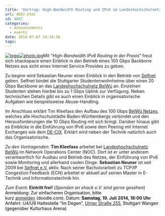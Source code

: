 ```yaml
---
title: 'Vortrag: High-Bandwidth Routing und IPv6 im Landeshochschulnetz'
url: 4667.html
id: 4667
categories:
  - announcements
  - events
date: 2014-07-07 14:34:36
tags:
---
```


[![logo](https://blog.shackspace.de/wp-content/uploads/2014/07/logo.gif)](https://blog.shackspace.de/wp-content/uploads/2014/07/logo.gif)[![photo.jpg](https://blog.shackspace.de/wp-content/uploads/2014/07/photo.jpg-150x150.png)](https://blog.shackspace.de/wp-content/uploads/2014/07/photo.jpg.png)Mit "_High-Bandwidth IPv6 Routing in der Praxis_" freut sich shackspace einen Einblick in den Betrieb eines 100 Gbps Backbone Netzes aus sicht eines Internet Service Provides zu geben.

Zu beginn wird Sebastian Neuner einen Einblick in den Betrieb von [Selfnet](https://www.selfnet.de/) geben. Selfnet bindet die Stuttgarter Studentenwohnheime über einen 20 Gbps Backbone an das [Landeshochschulnetz BelWü](http://www.belwue.de/) an. Einzelnen Studenten stehen hierbei bis zu 1 Gbps Uplink zur Verfügung. Neben technischen Details gibt es auch einen Einblick in organisatorische Aufgaben wie beispielsweise Abuse-Handling.

Im Anschluss erklärt Tim Kleefass den Aufbau des 100 Gbps [BelWü Netzes](http://www.belwue.de/), welches alle Hochschulstädte Baden-Württembergs verbindet und den Herausforderungen die 10 Gbps Routing mit sich bringt. Darüber hinaus gibt es Einblicke in die Einführung von IPv6 sowie dem Peering mit Internet Exchanges wie dem [DE-CIX](http://www.de-cix.net/). Erklärt wird neben der Technik natürlich auch das Organisatorische.

_Zu den Vortragenden:_
**Tim Kleefass** arbeitet bei [Landeshochschulnetz BelWü](http://www.belwue.de/) im Network Operations Center (NOC). Dort ist er unter anderem verantwortlich für Ausbau und Betrieb des Netzes, der Einführung von IPv6 sowie Monitoring und allerhand coolen Dinge.
**Sebastian Neuner** ist seit 2009 bei [Selfnet e.V.](https://www.selfnet.de/) aktiv. Nach seiner Bacholorarbeit zu TCP/IP Congestion Feedback (ECN) arbeitet er aktuell auf seinen Master in E-Technik und Informationstechnik hin.

_Zum Event:_
**Eintritt frei!**<span style="color: #000000;"> (</span>_Spenden an shack e.V. sind gerne gesehen_<span style="color: #000000;">)</span>
<span style="color: #000000;">Anmeldung: Zur einfacheren Organisation, bitte kurz </span>[anmelden](http://doodle.com/w5z8girwzxpn5zfy)<span style="color: #000000;"> (doodle.com).</span>
<span style="color: #000000;">Datum: **Samstag**</span>**, 19\. Juli 2014, 18:00 Uhr**
<span style="color: #000000;">Anfahrt: U4/U9 Haltestelle “Im Degen”, </span>[Ulmer Straße 255](https://blog.shackspace.de/?page_id=713)<span style="color: #000000;">, Stuttgart Wangen (gegenüber Kulturhaus Arena)</span>